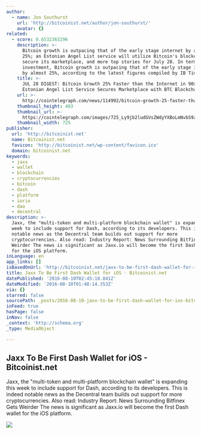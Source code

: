 ```yaml
---
author:
  - name: Jon Southurst
    url: 'http://bitcoinist.net/author/jon-southurst/'
    avatar: {}
related:
  - score: 0.6532363296
    description: >-
      Bitcoin growth is outpacing that of the early stage internet by almost
      25%; an Estonian Angel List service will utilize Bitcoin's blockchain to
      secure its marketplace, and more top stories for July 28. In terms of
      investment, Bitcoin growth is outpacing that of the early stage internet
      by almost 25%, according to the latest figures compiled by IB Times UK.
    title: >-
      JUL 28 DIGEST: Bitcoin Growth 25% Faster than the Internet in 90s;
      Estonian Angel List Service Secures Marketplace with BTC Blockchain
    url: >-
      http://cointelegraph.com/news/114992/bitcoin-growth-25-faster-than-the-internet-in-90s-estonian-angel-list-service-secures-marketplace-with-btc-blockchain
    thumbnail_height: 483
    thumbnail_url: >-
      https://cointelegraph.com/images/725_Ly9jb2ludGVsZWdyYXBoLmNvbS9zdG9yYWdlL3VwbG9hZHMvdmlldy85OTE5MjU5NTUxNmEyZDIxZWMxOTZiZWQzNjI2MjQ0NS5wbmc=.jpg
    thumbnail_width: 725
publisher:
  url: 'http://bitcoinist.net'
  name: Bitcoinist.net
  favicon: 'http://bitcoinist.net/wp-content/favicon.ico'
  domain: bitcoinist.net
keywords:
  - jaxx
  - wallet
  - blockchain
  - cryptocurrencies
  - bitcoin
  - dash
  - platform
  - iorio
  - dao
  - decentral
description: >-
  Jaxx, the "multi-token and multi-platform blockchain wallet" is expanding this
  week to include support for Dash, according to its developers. This is indeed
  notable news as the Decentral team builds out support for more
  cryptocurrencies. Also read: Industry Report: News Surrounding Bitfinex Gets
  Weirder The news is significant as Jaxx.io will become the first Dash wallet
  for the iOS platform.
inLanguage: en
app_links: []
isBasedOnUrl: 'http://bitcoinist.net/jaxx-to-be-first-dash-wallet-for-ios/'
title: Jaxx To Be First Dash Wallet for iOS - Bitcoinist.net
datePublished: '2016-08-10T02:45:18.841Z'
dateModified: '2016-08-10T01:48:14.353Z'
via: {}
starred: false
sourcePath: _posts/2016-08-10-jaxx-to-be-first-dash-wallet-for-ios-bitcoinistnet.md
inFeed: true
hasPage: false
inNav: false
_context: 'http://schema.org'
_type: MediaObject

---
```

<article style=""><h1>Jaxx To Be First Dash Wallet for iOS - Bitcoinist.net</h1><p>Jaxx, the "multi-token and multi-platform blockchain wallet" is expanding this week to include support for Dash, according to its developers. This is indeed notable news as the Decentral team builds out support for more cryptocurrencies. Also read: Industry Report: News Surrounding Bitfinex Gets Weirder The news is significant as Jaxx.io will become the first Dash wallet for the iOS platform.</p><img src="http://bitcoinist.net/wp-content/uploads/2016/08/Screen-Shot-2016-08-10-at-6.00.14-AM.png" /></article>